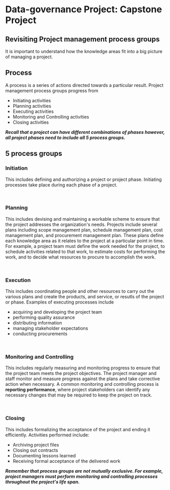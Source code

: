 # Data-governance Project: Capstone Project

## Revisiting Project management process groups
It is important to understand how the knowledge areas fit into a big picture of managing a project.

## Process
A process is a series of actions directed towards a particular result. Project management process groups progress from
- Initiating activities
- Planning activities
- Executing activities
- Monitoring and Controlling activities
- Closing activities

***Recall that a project can have different combinations of phases however, all project phases need to include all 5 process groups.***

## 5 process groups
### Initiation
This includes defining and authorizing a project or project phase. Initiating processes take place during each phase of a project.

<br/>

### Planning
This includes devising and maintaining a workable scheme to ensure that the project addresses the organization's needs. Projects include several plans including scope management plan, schedule management plan, cost management plan, and procurement management plan. These plans define each knowledge area as it relates to the project at a particular point in time. For example, a project team must define the work needed for the project, to schedule activities related to that work, to estimate costs for performing the work, and to decide what resources to procure to accomplish the work.

<br/>

### Execution
This includes coordinating people and other resources to carry out the various plans and create the products, and service, or resutls of the project or phase. Examples of executing processes include 
- acquiring and developing the project team
- performing quality assurance
- distributing information
- managing stakeholder expectations
- conducting procurements

<br/>

### Monitoring and Controlling
This includes regularly measuring and monitoring progress to ensure that the project team meets the project objectives. The project manager and staff monitor and measure progress against the plans and take corrective action when necessary. A common monitoring and controlling process is **reporting performance**, where project stakeholders can identify any necessary changes that may be required to keep the project on track.

<br/>

### Closing
This includes formalizing the acceptance of the project and ending it efficiently. Activities performed include:
- Archiving project files
- Closing out contracts
- Documenting lessons learned
- Receiving formal acceptance of the delivered work

***Remember that process groups are not mutually exclusive. For example, project managers must perform monitoring and controlling processes throughout the project's life span.***
